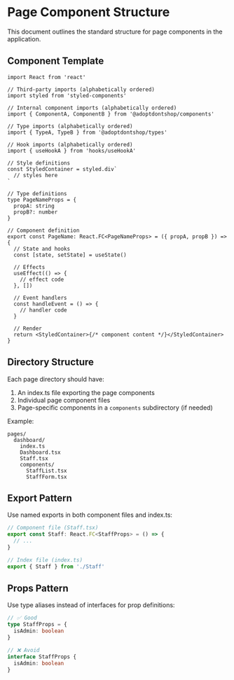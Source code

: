 # Page Component Structure

This document outlines the standard structure for page components in the application.

## Component Template

```tsx
import React from 'react'

// Third-party imports (alphabetically ordered)
import styled from 'styled-components'

// Internal component imports (alphabetically ordered)
import { ComponentA, ComponentB } from '@adoptdontshop/components'

// Type imports (alphabetically ordered)
import { TypeA, TypeB } from '@adoptdontshop/types'

// Hook imports (alphabetically ordered)
import { useHookA } from 'hooks/useHookA'

// Style definitions
const StyledContainer = styled.div`
  // styles here
`

// Type definitions
type PageNameProps = {
  propA: string
  propB?: number
}

// Component definition
export const PageName: React.FC<PageNameProps> = ({ propA, propB }) => {
  // State and hooks
  const [state, setState] = useState()

  // Effects
  useEffect(() => {
    // effect code
  }, [])

  // Event handlers
  const handleEvent = () => {
    // handler code
  }

  // Render
  return <StyledContainer>{/* component content */}</StyledContainer>
}
```

## Directory Structure

Each page directory should have:

1. An index.ts file exporting the page components
2. Individual page component files
3. Page-specific components in a `components` subdirectory (if needed)

Example:

```
pages/
  dashboard/
    index.ts
    Dashboard.tsx
    Staff.tsx
    components/
      StaffList.tsx
      StaffForm.tsx
```

## Export Pattern

Use named exports in both component files and index.ts:

```ts
// Component file (Staff.tsx)
export const Staff: React.FC<StaffProps> = () => {
  // ...
}

// Index file (index.ts)
export { Staff } from './Staff'
```

## Props Pattern

Use type aliases instead of interfaces for prop definitions:

```ts
// ✅ Good
type StaffProps = {
  isAdmin: boolean
}

// ❌ Avoid
interface StaffProps {
  isAdmin: boolean
}
```
